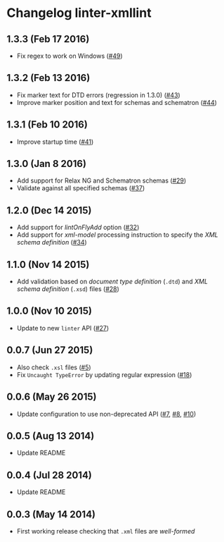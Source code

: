 # Changelog linter-xmllint

## 1.3.3 (Feb 17 2016)

* Fix regex to work on Windows ([#49](https://github.com/AtomLinter/linter-xmllint/pull/49))

## 1.3.2 (Feb 13 2016)

* Fix marker text for DTD errors (regression in 1.3.0) ([#43](https://github.com/AtomLinter/linter-xmllint/pull/43))
* Improve marker position and text for schemas and schematron ([#44](https://github.com/AtomLinter/linter-xmllint/pull/44))

## 1.3.1 (Feb 10 2016)

* Improve startup time ([#41](https://github.com/AtomLinter/linter-xmllint/pull/41))

## 1.3.0 (Jan 8 2016)

* Add support for Relax NG and Schematron schemas ([#29](https://github.com/AtomLinter/linter-xmllint/issues/29))
* Validate against all specified schemas ([#37](https://github.com/AtomLinter/linter-xmllint/pull/37))

## 1.2.0 (Dec 14 2015)

* Add support for *lintOnFlyAdd* option ([#32](https://github.com/AtomLinter/linter-xmllint/pull/32))
* Add support for *xml-model* processing instruction to specify the *XML schema definition* ([#34](https://github.com/AtomLinter/linter-xmllint/pull/34))

## 1.1.0 (Nov 14 2015)

* Add validation based on *document type definition* (`.dtd`) and *XML schema definition* (`.xsd`) files ([#28](https://github.com/AtomLinter/linter-xmllint/pull/28))

## 1.0.0 (Nov 10 2015)

* Update to new `linter` API ([#27](https://github.com/AtomLinter/linter-xmllint/pull/27))

## 0.0.7 (Jun 27 2015)

* Also check `.xsl` files ([#5](https://github.com/AtomLinter/linter-xmllint/issues/5))
* Fix `Uncaught TypeError` by updating regular expression ([#18](https://github.com/AtomLinter/linter-xmllint/issues/18))

## 0.0.6 (May 26 2015)

* Update configuration to use non-deprecated API ([#7](https://github.com/AtomLinter/linter-xmllint/issues/7), [#8](https://github.com/AtomLinter/linter-xmllint/issues/8), [#10](https://github.com/AtomLinter/linter-xmllint/issues/10))

## 0.0.5 (Aug 13 2014)

* Update README

## 0.0.4 (Jul 28 2014)

* Update README

## 0.0.3 (May 14 2014)

* First working release checking that `.xml` files are *well-formed*
